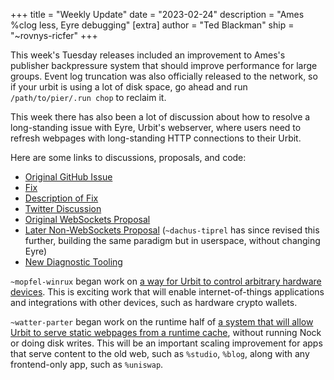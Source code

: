 +++
title = "Weekly Update"
date = "2023-02-24"
description = "Ames %clog less, Eyre debugging"
[extra]
author = "Ted Blackman"
ship = "~rovnys-ricfer"
+++

This week's Tuesday releases included an improvement to Ames's publisher backpressure system that should improve performance for large groups.  Event log truncation was also officially released to the network, so if your urbit is using a lot of disk space, go ahead and run `/path/to/pier/.run chop` to reclaim it.

This week there has also been a lot of discussion about how to resolve a long-standing issue with Eyre, Urbit's webserver, where users need to refresh webpages with long-standing HTTP connections to their Urbit.

Here are some links to discussions, proposals, and code:
- [Original GitHub Issue](https://github.com/urbit/urbit/issues/6311)
- [Fix](https://github.com/pkova/reconnect-test)
- [Description of Fix](https://github.com/urbit/urbit/issues/6311#issuecomment-1442643676)
- [Twitter Discussion](https://twitter.com/dachus_tiprel/status/1628783176897134595?s=20)
- [Original WebSockets Proposal](https://dachus-tiprel.tlon.network/proposal/websockets)
- [Later Non-WebSockets Proposal](https://dachus-tiprel.tlon.network/proposal/eyre-fix)  (`~dachus-tiprel` has since revised this further, building the same paradigm but in userspace, without changing Eyre)
- [New Diagnostic Tooling](https://github.com/tloncorp/eyrie)

`~mopfel-winrux` began work on [a way for Urbit to control arbitrary hardware devices](https://urbit.amadeobellotti.com/proposal/loch/loch-proposal).  This is exciting work that will enable internet-of-things applications and integrations with other devices, such as hardware crypto wallets.

`~watter-parter` began work on the runtime half of [a system that will allow Urbit to serve static webpages from a runtime cache](https://urbit.org/grants/eyre-scry), without running Nock or doing disk writes.  This will be an important scaling improvement for apps that serve content to the old web, such as `%studio`, `%blog`, along with any frontend-only app, such as `%uniswap`.